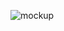 ![mockup](https://user-images.githubusercontent.com/9287750/133855869-e729d2e5-ceb8-4908-92ea-e16d17c0c195.png)
